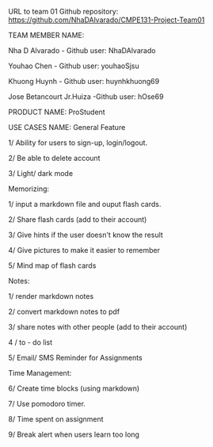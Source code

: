 URL to team 01 Github repository: https://github.com/NhaDAlvarado/CMPE131-Project-Team01

TEAM MEMBER NAME:

Nha D Alvarado - Github user: NhaDAlvarado

Youhao Chen 	- Github user: youhaoSjsu

Khuong Huynh   - Github user: huynhkhuong69

Jose Betancourt Jr.Huiza -Github user: hOse69

PRODUCT NAME: ProStudent

USE CASES NAME:
 General Feature

1/ Ability for users to sign-up, login/logout.

2/ Be able to delete account

3/ Light/ dark mode

 Memorizing: 

1/ input a markdown file and ouput flash cards.

2/ Share flash cards (add to their account)

3/ Give hints if the user doesn't know the result

4/ Give pictures to make it easier to remember

5/ Mind map of flash cards

Notes:

1/ render markdown notes

2/ convert markdown notes to pdf

3/ share notes with other people (add to their account)

4 / to - do list

5/ Email/ SMS Reminder for Assignments

Time Management:

6/ Create time blocks (using markdown)

7/ Use pomodoro timer.

8/ Time spent on assignment

9/ Break alert when users learn too long


